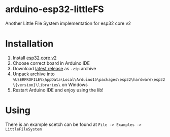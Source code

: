 # arduino-esp32-littleFS
Another Little File System implementation for esp32 core v2

# Installation
1. Install [esp32 core v2](https://github.com/espressif/arduino-esp32)
2. Choose correct board in Arduino IDE
3. Download [latest release](https://github.com/NTDV/arduino-esp32-littleFS/releases/latest) as `.zip` archive
4. Unpack archive into `%USERPROFILE%\AppData\Local\Arduino15\packages\esp32\hardware\esp32\{version}\libraries\` on Windows
5. Restart Arduino IDE and enjoy using the lib!

# Using
There is an example scetch can be found at `File -> Examples -> LittleFileSystem`
